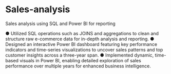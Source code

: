 # Sales-analysis
Sales analysis using SQL and Power BI for reporting

● Utilized SQL operations such as JOINS and aggregations to clean and structure raw e-commerce data for in-depth analysis and reporting.
● Designed an interactive Power BI dashboard featuring key performance indicators and time-series visualizations to uncover sales patterns and top customer insights across a three-year span.
● Implemented dynamic, time-based visuals in Power BI, enabling detailed exploration of sales performance over multiple years for enhanced business intelligence.
